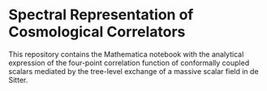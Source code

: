 # Spectral Representation of Cosmological Correlators

This repository contains the Mathematica notebook with the analytical expression of the four-point correlation function of conformally coupled scalars mediated by the tree-level exchange of a massive scalar field in de Sitter. 
